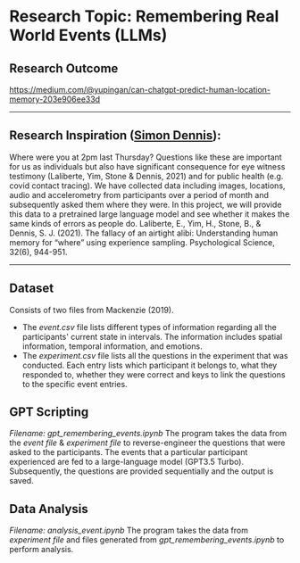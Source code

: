 # Research Topic: Remembering Real World Events (LLMs)

## Research Outcome
https://medium.com/@yupingan/can-chatgpt-predict-human-location-memory-203e906ee33d

---

## Research Inspiration ([Simon Dennis](https://findanexpert.unimelb.edu.au/profile/811247-simon-dennis)):
Where were you at 2pm last Thursday? Questions like these are important for us as individuals but also have significant consequence for eye witness testimony (Laliberte, Yim, Stone & Dennis, 2021) and for public health (e.g. covid contact tracing). We have collected data including images, locations, audio and accelerometry from participants over a period of month and subsequently asked them where they were. In this project, we will provide this data to a pretrained large language model and see whether it makes the same kinds of errors as people do.
Laliberte, E., Yim, H., Stone, B., & Dennis, S. J. (2021). The fallacy of an airtight alibi: Understanding human memory for “where” using experience sampling. Psychological Science, 32(6), 944-951.

---

## Dataset
Consists of two files from Mackenzie (2019). 

- The *event.csv* file lists different types of information regarding all the participants' current state in intervals. The information includes spatial information, temporal information, and emotions. 
- The *experiment.csv* file lists all the questions in the experiment that was conducted. Each entry lists which participant it belongs to, what they responded to, whether they were correct and keys to link the questions to the specific event entries.

## GPT Scripting
*Filename: gpt_remembering_events.ipynb*
The program takes the data from the *event file* & *experiment file* to reverse-engineer the questions that were asked to the participants. The events that a particular participant experienced are fed to a large-language model (GPT3.5 Turbo). Subsequently, the questions are provided sequentially and the output is saved.

## Data Analysis
*Filename: analysis_event.ipynb*
The program takes the data from *experiment file* and files generated from *gpt_remembering_events.ipynb* to perform analysis.
